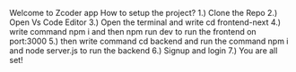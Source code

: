Welcome to Zcoder app
How to setup the project?
1.) Clone the Repo
2.) Open Vs Code Editor 
3.) Open the terminal and write cd frontend-next
4.) write command npm i and then npm run dev to run the frontend on port:3000
5.) then write command cd backend and run the command npm i and node server.js to run the backend
6.) Signup and login 
7.) You are all set!
